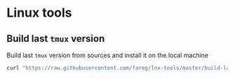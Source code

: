 # Linux tools

## Build last ```tmux``` version

Build last ```tmux``` version from sources and install it on the local machine

```bash
curl "https://raw.githubusercontent.com/fareg/lnx-tools/master/build-last-tmux-from-sources.sh?raw=true" 2>/dev/null | sudo sh
```
